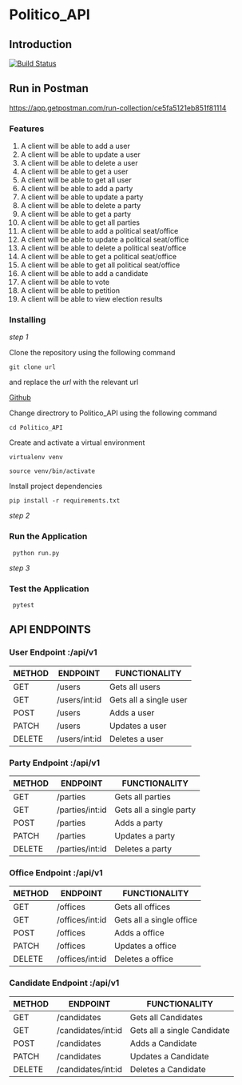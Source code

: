 # Politico_API
## Introduction
[![Build Status](https://travis-ci.org/erycoking/Politico_API.svg?branch=develop)](https://travis-ci.org/erycoking/Politico_API)

## Run in Postman
https://app.getpostman.com/run-collection/ce5fa5121eb851f81114

### Features

1. A client will be able to add a user
2. A client will be able to update a user
3. A client will be able to delete a user
4. A client will be able to get a user
5. A client will be able to get all user
6. A client will be able to add a party
7. A client will be able to update a party
8. A client will be able to delete a party
9. A client will be able to get a party
10. A client will be able to get all parties
11. A client will be able to add a political seat/office
12. A client will be able to update a political seat/office
13. A client will be able to delete a political seat/office
14. A client will be able to get a political seat/office
15. A client will be able to get all political seat/office
16. A client will be able to add a candidate
17. A client will be able to vote
18. A client will be able to petition
19. A client will be able to view election results

### Installing

*step 1*

Clone the repository using the following command
```
git clone url
``` 
and replace the *url* with the relevant url

[Github](https://github.com/erycoking/Politico_API.git)

Change directrory to Politico_API using the following command 
```
cd Politico_API
```

Create and activate a virtual environment
```
virtualenv venv
```
```
source venv/bin/activate
```

Install project dependencies
```
pip install -r requirements.txt
```

*step 2*

### Run the Application

``` python run.py```

*step 3*

### Test the Application
``` pytest```

## API ENDPOINTS
### User Endpoint :/api/v1
METHOD | ENDPOINT | FUNCTIONALITY
-------|-----------|--------------
GET | /users | Gets all users
GET | /users/int:id | Gets all a single user
POST | /users | Adds a user
PATCH | /users | Updates a user
DELETE | /users/int:id | Deletes a user

### Party Endpoint :/api/v1
METHOD | ENDPOINT | FUNCTIONALITY
-------|-----------|--------------
GET | /parties | Gets all parties
GET | /parties/int:id | Gets all a single party
POST | /parties | Adds a party
PATCH | /parties | Updates a party
DELETE | /parties/int:id | Deletes a party

### Office Endpoint :/api/v1
METHOD | ENDPOINT | FUNCTIONALITY
-------|-----------|--------------
GET | /offices | Gets all offices
GET | /offices/int:id | Gets all a single office
POST | /offices | Adds a office
PATCH | /offices | Updates a office
DELETE | /offices/int:id | Deletes a office

### Candidate Endpoint :/api/v1
METHOD | ENDPOINT | FUNCTIONALITY
-------|-----------|--------------
GET | /candidates | Gets all Candidates
GET | /candidates/int:id | Gets all a single Candidate
POST | /candidates | Adds a Candidate
PATCH | /candidates | Updates a Candidate
DELETE | /candidates/int:id | Deletes a Candidate
